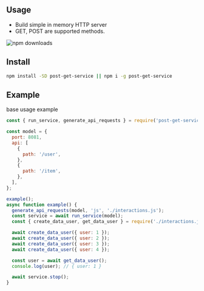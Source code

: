 ## Usage

- Build simple in memory HTTP server
- GET, POST are supported methods.

![npm downloads](https://img.shields.io/npm/dm/post-get-service.svg?style=flat-square)

## Install

```sh
npm install -SD post-get-service || npm i -g post-get-service
```

## Example

base usage example

```js
const { run_service, generate_api_requests } = require('post-get-service');

const model = {
  port: 8081,
  api: [
    {
      path: '/user',
    },
    {
      path: '/item',
    },
  ],
};

example();
async function example() {
  generate_api_requests(model, 'js', './interactions.js');
  const service = await run_service(model);
  const { create_data_user, get_data_user } = require('./interactions.js');

  await create_data_user({ user: 1 });
  await create_data_user({ user: 2 });
  await create_data_user({ user: 3 });
  await create_data_user({ user: 4 });

  const user = await get_data_user();
  console.log(user); // { user: 1 }

  await service.stop();
}
```

